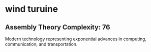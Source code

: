 # wind turuine

## Assembly Theory Complexity: 76
Modern technology representing exponential advances in computing, communication, and transportation.
